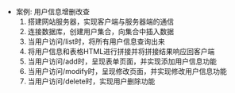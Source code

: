 - 案例: 用户信息增删改查
  1. 搭建网站服务器，实现客户端与服务器端的通信
  2. 连接数据库，创建用户集合，向集合中插入数据
  3. 当用户访问/list时，将所有用户信息查询出来
  4. 将用户信息和表格HTML进行拼接并将拼接结果响应回客户端
  5. 当用户访问/add时，呈现表单页面，并实现添加用户信息功能
  6. 当用户访问/modify时，呈现修改页面，并实现修改用户信息功能
  7. 当用户访问/delete时，实现用户删除功能

